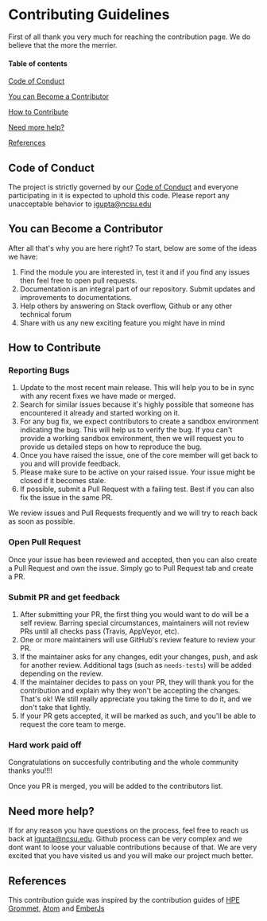 # Contributing Guidelines

First of all thank you very much for reaching the contribution page. We do believe that the more the merrier.

#### Table of contents
[Code of Conduct](#code-of-conduct)

[You can Become a Contributor](#you-can-become-a-contributor)

[How to Contribute](#how-to-contribute)

[Need more help?](#need-more-help)

[References](#references)

## Code of Conduct
The project is strictly governed by our [Code of Conduct](CODE_OF_CONDUCT.md) and everyone participating in it is expected to uphold this code. 
Please report any unacceptable behavior to [igupta@ncsu.edu](mailto:ktummur@ncsu.edu)

## You can Become a Contributor
After all that's why you are here right? To start, below are some of the ideas we have:

1. Find the module you are interested in, test it and if you find any issues then feel free to open pull requests.
2. Documentation is an integral part of our repository. Submit updates and improvements to documentations.
3. Help others by answering on Stack overflow, Github or any other technical forum
4. Share with us any new exciting feature you might have in mind 

## How to Contribute

### Reporting Bugs

1. Update to the most recent main release. This will help you to be in sync with any recent fixes we have made or merged.
2. Search for similar issues because it's highly possible that someone has encountered it already and started working on it.
3. For any bug fix, we expect contributors to create a sandbox environment indicating the bug. This will help us to verify the bug. If you can't provide a working sandbox environment, then we will request you to provide us detailed steps on how to reproduce the bug.
4. Once you have raised the issue, one of the core member will get back to you and will provide feedback.
5. Please make sure to be active on your raised issue. Your issue might be closed if it becomes stale.
6. If possible, submit a Pull Request with a failing test. Best if you can also fix the issue in the same PR.

We review issues and Pull Requests frequently and we will try to reach back as soon as possible.

### Open Pull Request

Once your issue has been reviewed and accepted, then you can also create a Pull Request and own the issue. Simply go to Pull Request tab and create a PR.

### Submit PR and get feedback

1. After submitting your PR, the first thing you would want to do will be a self review. Barring special circumstances, maintainers will not review PRs until all checks pass (Travis, AppVeyor, etc).
2. One or more maintainers will use GitHub's review feature to review your PR.
3. If the maintainer asks for any changes, edit your changes, push, and ask for another review. Additional tags (such as `needs-tests`) will be added depending on the review.
4. If the maintainer decides to pass on your PR, they will thank you for the contribution and explain why they won't be accepting the changes. That's ok! We still really appreciate you taking the time to do it, and we don't take that lightly.
5. If your PR gets accepted, it will be marked as such, and you'll be able to request the core team to merge.

### Hard work paid off

Congratulations on succesfully contributing and the whole community thanks you!!!!

Once you PR is merged, you will be added to the contributors list.


## Need more help?

If for any reason you have questions on the process, feel free to reach us back at [igupta@ncsu.edu](mailto:ktummur@ncsu.edu). Github process can be very complex and we dont want to loose your valuable contributions because of that. We are very excited that you have visited us and you will make our project much better.

## References

This contribution guide was inspired by the contribution guides of [HPE Grommet], [Atom] and [EmberJs]

[HPE Grommet]:https://github.com/grommet/grommet
[Atom]:https://github.com/atom/atom
[EmberJs]:https://github.com/emberjs/ember.js
[weallcontribute]:https://github.com/WeAllJS/weallcontribute

